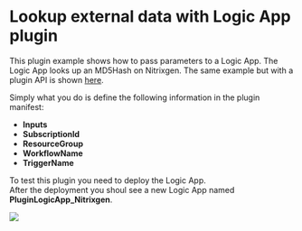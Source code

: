 # Lookup external data with Logic App plugin

This plugin example shows how to pass parameters to a Logic App. The Logic App looks up an MD5Hash on Nitrixgen. The same example but with a plugin API is shown [here](https://github.com/mariocuomo/Experimenting-With-Security-Copilot/tree/main/skilling%20series/Day%202%20-%20API/NoAuth_API).

Simply what you do is define the following information in the plugin manifest:

- **Inputs**
- **SubscriptionId**
- **ResourceGroup**
- **WorkflowName**
- **TriggerName**

To test this plugin you need to deploy the Logic App. <br>
After the deployment you shoul see a new Logic App named **PluginLogicApp_Nitrixgen**.

<a href="https://portal.azure.com/#create/Microsoft.Template/uri/https%3A%2F%2Fraw.githubusercontent.com%2Fmariocuomo%2FExperimenting-With-Security-Copilot%2Frefs%2Fheads%2Fmain%2Fskilling%20series%2FDay%203%20-%20GPT%20and%20LogicApp%2FEmailStandard_LogicApp%2Fdeployment.json" target="_blank">
<img src="https://aka.ms/deploytoazurebutton"/>
</a>
